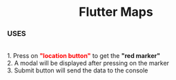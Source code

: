 <h1 align="center">Flutter Maps</h1>

<h3 aligh="center"> USES </h3>
<br>
1. Press on <b style="color:red">"location button"</b> to get the <b>"red marker"</b>
<br>
2. A modal will be displayed after pressing on the marker
<br>
3. Submit button will send the data to the console
